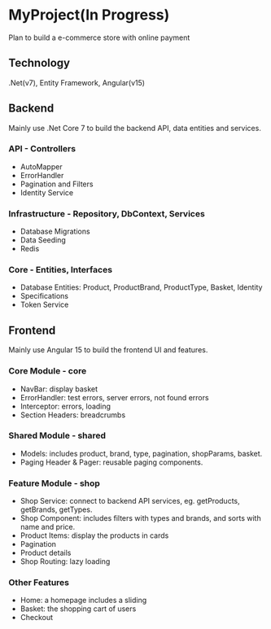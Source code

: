 # MyProject(In Progress)

Plan to build a e-commerce store with online payment


## Technology
.Net(v7), Entity Framework, Angular(v15)

## Backend
Mainly use .Net Core 7 to build the backend API, data entities and services.

### API - Controllers
- AutoMapper
- ErrorHandler
- Pagination and Filters
- Identity Service

### Infrastructure - Repository, DbContext, Services
- Database Migrations
- Data Seeding
- Redis

### Core - Entities, Interfaces
- Database Entities: Product, ProductBrand, ProductType, Basket, Identity
- Specifications
- Token Service

## Frontend
Mainly use Angular 15 to build the frontend UI and features.

### Core Module - core
- NavBar: display basket
- ErrorHandler: test errors, server errors, not found errors
- Interceptor: errors, loading
- Section Headers: breadcrumbs

### Shared Module - shared
- Models: includes product, brand, type, pagination, shopParams, basket.
- Paging Header & Pager: reusable paging components.

### Feature Module - shop
- Shop Service: connect to backend API services, eg. getProducts, getBrands, getTypes.
- Shop Component: includes filters with types and brands, and sorts with name and price.
- Product Items: display the products in cards
- Pagination
- Product details
- Shop Routing: lazy loading

### Other Features
- Home: a homepage includes a sliding
- Basket: the shopping cart of users
- Checkout